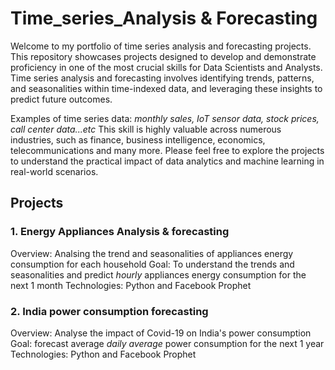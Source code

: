 # Time_series_Analysis & Forecasting
Welcome to my portfolio of time series analysis and forecasting projects. This repository showcases projects designed to develop and demonstrate proficiency in one of the most crucial skills for Data Scientists and Analysts. Time series analysis and forecasting involves identifying trends, patterns, and seasonalities within time-indexed data, and leveraging these insights to predict future outcomes. 

Examples of time series data: *monthly sales, IoT sensor data, stock prices, call center data...etc*
This skill is highly valuable across numerous industries, such as finance, business intelligence, economics, telecommunications and many more. Please feel free to explore the projects to understand the practical impact of data analytics and machine learning in real-world scenarios.

## Projects
### 1. Energy Appliances Analysis & forecasting
Overview: Analsing the trend and seasonalities of appliances energy consumption for each household
Goal: To understand the trends and seasonalities and predict *hourly* appliances energy consumption for the next 1 month
Technologies: Python and  Facebook Prophet 

### 2. India power consumption forecasting
Overview: Analyse the impact of Covid-19 on India's power consumption  
Goal: forecast average *daily average* power consumption for the next 1 year
Technologies: Python and  Facebook Prophet
